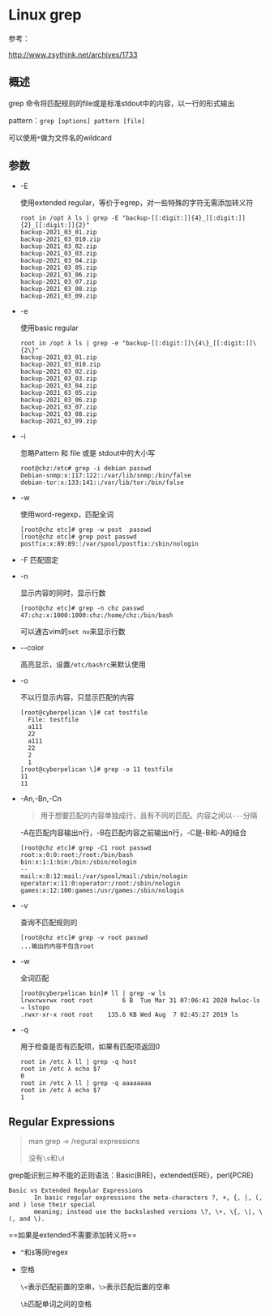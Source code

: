 # Linux grep

参考：

http://www.zsythink.net/archives/1733

## 概述

grep 命令将匹配规则的file或是标准stdout中的内容，以一行的形式输出

pattern：`grep [options] pattern [file]`

可以使用`*`做为文件名的wildcard

## 参数

- -E

  使用extended regular，等价于egrep，对一些特殊的字符无需添加转义符

  ```
  root in /opt λ ls | grep -E "backup-[[:digit:]]{4}_[[:digit:]]{2}_[[:digit:]]{2}"
  backup-2021_03_01.zip
  backup-2021_03_010.zip
  backup-2021_03_02.zip
  backup-2021_03_03.zip
  backup-2021_03_04.zip
  backup-2021_03_05.zip
  backup-2021_03_06.zip
  backup-2021_03_07.zip
  backup-2021_03_08.zip
  backup-2021_03_09.zip
  ```

- -e

  使用basic regular

  ```
  root in /opt λ ls | grep -e "backup-[[:digit:]]\{4\}_[[:digit:]]\{2\}"
  backup-2021_03_01.zip
  backup-2021_03_010.zip
  backup-2021_03_02.zip
  backup-2021_03_03.zip
  backup-2021_03_04.zip
  backup-2021_03_05.zip
  backup-2021_03_06.zip
  backup-2021_03_07.zip
  backup-2021_03_08.zip
  backup-2021_03_09.zip
  ```

- -i

  忽略Pattern 和 file 或是 stdout中的大小写

  ```
  root@chz:/etc# grep -i debian passwd
  Debian-snmp:x:117:122::/var/lib/snmp:/bin/false
  debian-tor:x:133:141::/var/lib/tor:/bin/false
  ```

- -w

  使用word-regexp，匹配全词

  ```
  [root@chz etc]# grep -w post  passwd
  [root@chz etc]# grep post passwd
  postfix:x:89:89::/var/spool/postfix:/sbin/nologin
  ```

- -F 匹配固定

- -n

  显示内容的同时，显示行数

  ```
  [root@chz etc]# grep -n chz passwd
  47:chz:x:1000:1000:chz:/home/chz:/bin/bash
  ```

  可以通古vim的`set nu`来显示行数

- --color

  高亮显示，设置`/etc/bashrc`来默认使用

- -o

  不以行显示内容，只显示匹配的内容

  ```
  [root@cyberpelican \]# cat testfile 
    File: testfile
    a111
    22
    a111
    22
    2
    1
  [root@cyberpelican \]# grep -o 11 testfile 
  11
  11
  ```

- -An,-Bn,-Cn

  > 用于想要匹配的内容单独成行，且有不同的匹配。内容之间以`---`分隔

  -A在匹配内容输出n行，-B在匹配内容之前输出n行，-C是-B和-A的结合

  ```
  [root@chz etc]# grep -C1 root passwd
  root:x:0:0:root:/root:/bin/bash
  bin:x:1:1:bin:/bin:/sbin/nologin
  --
  mail:x:8:12:mail:/var/spool/mail:/sbin/nologin
  operator:x:11:0:operator:/root:/sbin/nologin
  games:x:12:100:games:/usr/games:/sbin/nologin
  ```

- -v

  查询不匹配规则的

  ```
  [root@chz etc]# grep -v root passwd
  ...输出的内容不包含root
  ```

- -w

  全词匹配

  ```
  [root@cyberpelican bin]# ll | grep -w ls
  lrwxrwxrwx root root        6 B  Tue Mar 31 07:06:41 2020 hwloc-ls ⇒ lstopo
  .rwxr-xr-x root root    135.6 KB Wed Aug  7 02:45:27 2019 ls
  ```
  
- -q

  用于检查是否有匹配项，如果有匹配项返回0

  ```
  root in /etc λ ll | grep -q host 
  root in /etc λ echo $?
  0
  root in /etc λ ll | grep -q aaaaaaaa
  root in /etc λ echo $?
  1
  ```

## Regular Expressions

> man grep -> /regural expressions
>
> 没有`\s`和`\d`

grep能识别三种不能的正则语法：Basic(BRE)，extended(ERE)，perl(PCRE)

```
Basic vs Extended Regular Expressions
       In basic regular expressions the meta-characters ?, +, {, |, (, and ) lose their special
       meaning; instead use the backslashed versions \?, \+, \{, \|, \(, and \).
```

==如果是extended不需要添加转义符==

- `^`和`$`等同regex

- 空格

  `\<`表示匹配前置的空串，`\>`表示匹配后置的空串

  `\b`匹配单词之间的空格


